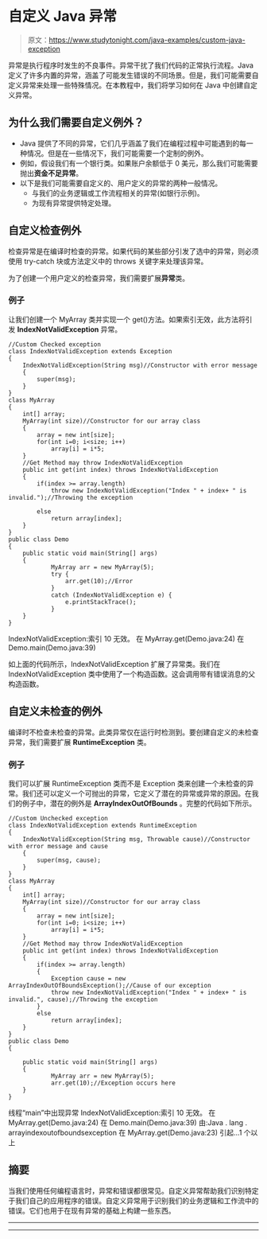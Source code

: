 # 自定义 Java 异常

> 原文：<https://www.studytonight.com/java-examples/custom-java-exception>

异常是执行程序时发生的不良事件。异常干扰了我们代码的正常执行流程。Java 定义了许多内置的异常，涵盖了可能发生错误的不同场景。但是，我们可能需要自定义异常来处理一些特殊情况。在本教程中，我们将学习如何在 Java 中创建自定义异常。

## 为什么我们需要自定义例外？

*   Java 提供了不同的异常，它们几乎涵盖了我们在编程过程中可能遇到的每一种情况。但是在一些情况下，我们可能需要一个定制的例外。
*   例如，假设我们有一个银行类。如果账户余额低于 0 美元，那么我们可能需要抛出**资金不足异常**。
*   以下是我们可能需要自定义的、用户定义的异常的两种一般情况。
    *   与我们的业务逻辑或工作流程相关的异常(如银行示例)。
    *   为现有异常提供特定处理。

## 自定义检查例外

检查异常是在编译时检查的异常。如果代码的某些部分引发了选中的异常，则必须使用 try-catch 块或方法定义中的 throws 关键字来处理该异常。

为了创建一个用户定义的检查异常，我们需要扩展**异常**类。

### 例子

让我们创建一个 MyArray 类并实现一个 get()方法。如果索引无效，此方法将引发 **IndexNotValidException** 异常。

```
//Custom Checked exception
class IndexNotValidException extends Exception
{
	IndexNotValidException(String msg)//Constructor with error message
	{
		super(msg);
	}
}	
class MyArray
{
	int[] array;
	MyArray(int size)//Constructor for our array class
	{
		array = new int[size];
		for(int i=0; i<size; i++)
			array[i] = i*5;
	}	
	//Get Method may throw IndexNotValidException
	public int get(int index) throws IndexNotValidException
	{
		if(index >= array.length)
			throw new IndexNotValidException("Index " + index+ " is invalid.");//Throwing the exception

		else
			return array[index];
	}
}
public class Demo
{	
	public static void main(String[] args)
	{
			MyArray arr = new MyArray(5);
			try {
				arr.get(10);//Error
			} 
			catch (IndexNotValidException e) {
				e.printStackTrace();
			}
	}
}
```

IndexNotValidException:索引 10 无效。
在 MyArray.get(Demo.java:24)
在 Demo.main(Demo.java:39)

如上面的代码所示，IndexNotValidException 扩展了异常类。我们在 IndexNotValidException 类中使用了一个构造函数。这会调用带有错误消息的父构造函数。

## 自定义未检查的例外

编译时不检查未检查的异常。此类异常仅在运行时检测到。要创建自定义的未检查异常，我们需要扩展 **RuntimeException** 类。

### 例子

我们可以扩展 RuntimeException 类而不是 Exception 类来创建一个未检查的异常。我们还可以定义一个可抛出的异常，它定义了潜在的异常或异常的原因。在我们的例子中，潜在的例外是 **ArrayIndexOutOfBounds** 。完整的代码如下所示。

```
//Custom Unchecked exception
class IndexNotValidException extends RuntimeException
{
	IndexNotValidException(String msg, Throwable cause)//Constructor with error message and cause 
	{
		super(msg, cause);
	}
}	
class MyArray
{
	int[] array;
	MyArray(int size)//Constructor for our array class
	{
		array = new int[size];
		for(int i=0; i<size; i++)
			array[i] = i*5;
	}	
	//Get Method may throw IndexNotValidException
	public int get(int index) throws IndexNotValidException
	{
		if(index >= array.length)
		{
			Exception cause = new ArrayIndexOutOfBoundsException();//Cause of our exception
			throw new IndexNotValidException("Index " + index+ " is invalid.", cause);//Throwing the exception
		}			
		else
			return array[index];
	}
}
public class Demo
{

	public static void main(String[] args)
	{
			MyArray arr = new MyArray(5);
			arr.get(10);//Exception occurs here
	}
}
```

线程“main”中出现异常 IndexNotValidException:索引 10 无效。
在 MyArray.get(Demo.java:24)
在 Demo.main(Demo.java:39)
由:Java . lang . arrayindexoutofboundsexception
在 MyArray.get(Demo.java:23)
引起...1 个以上

## 摘要

当我们使用任何编程语言时，异常和错误都很常见。自定义异常帮助我们识别特定于我们自己的应用程序的错误。自定义异常用于识别我们的业务逻辑和工作流中的错误。它们也用于在现有异常的基础上构建一些东西。

* * *

* * *